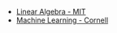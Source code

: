 * [Linear Algebra - MIT](https://ocw.mit.edu/courses/mathematics/18-06-linear-algebra-spring-2010/index.htm)
* [Machine Learning - Cornell](https://www.youtube.com/watch?v=MrLPzBxG95I&list=PLl8OlHZGYOQ7bkVbuRthEsaLr7bONzbXS)
